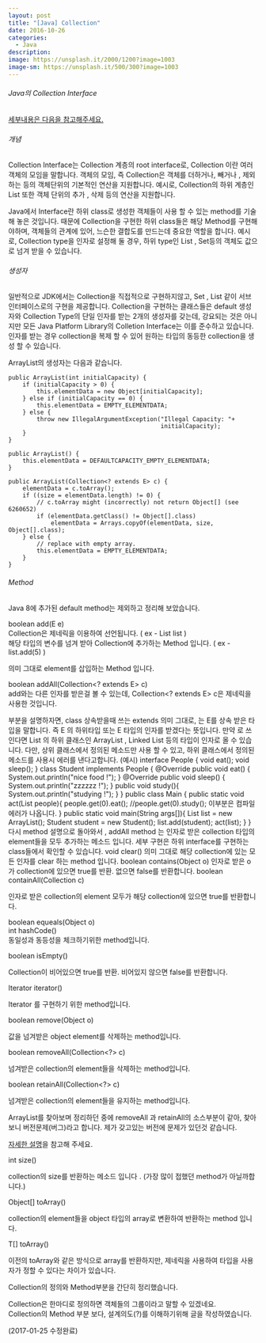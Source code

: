 ```yaml
---
layout: post
title: "[Java] Collection"
date: 2016-10-26
categories:
  - Java
description: 
image: https://unsplash.it/2000/1200?image=1003
image-sm: https://unsplash.it/500/300?image=1003
---
```




###### Java의 Collection Interface    
    
    
[세부내용은 다음을 참고해주세요.](https://docs.oracle.com/javase/8/docs/api/)     

  
###### 개념     

Collection Interface는 Collection 계층의 root interface로, Collection 이란 여러 객체의 모임을 말합니다.
객체의 모임, 즉 Collection은 객체를  더하거나, 빼거나 , 제외하는 등의 객체단위의 기본적인 연산을 지원합니다.
예시로, Collection의 하위 계층인 List 또한 객체 단위의 추가 , 삭제 등의 연산을 지원합니다.    

Java에서 Interface란 하위 class로 생성한 객체들이 사용 할 수 있는 method를 기술해 놓은 것입니다. 
때문에 Collection을 구현한 하위 class들은 해당 Method를 구현해야하며, 객체들의 관계에 있어, 느슨한 결합도를 만드는데 중요한 역할을 합니다.
예시로, Collection type을 인자로 설정해 둘 경우, 하위 type인 List , Set등의 객체도 값으로 넘겨 받을 수 있습니다. 


###### 생성자     

일반적으로 JDK에서는 Collection을 직접적으로 구현하지않고, Set , List 같이 서브인터페이스로의 구현을 제공합니다. 
Collection을 구현하는 클래스들은  default 생성자와 Collection Type의 단일 인자를 받는 2개의 생성자를 갖는데, 강요되는 것은 아니지만 모든 Java Platform Library의 Colletion Interface는 이를 준수하고 있습니다.
인자를 받는 경우 collection을 복제 할 수 있어 원하는 타입의 동등한 collection을 생성 할 수 있습니다.   

ArrayList의 생성자는 다음과 같습니다.    


    public ArrayList(int initialCapacity) {
        if (initialCapacity > 0) {
            this.elementData = new Object[initialCapacity];
        } else if (initialCapacity == 0) {
            this.elementData = EMPTY_ELEMENTDATA;
        } else {
            throw new IllegalArgumentException("Illegal Capacity: "+
                                               initialCapacity);
        }
    }

    public ArrayList() {
        this.elementData = DEFAULTCAPACITY_EMPTY_ELEMENTDATA;
    }

    public ArrayList(Collection<? extends E> c) {
        elementData = c.toArray();
        if ((size = elementData.length) != 0) {
            // c.toArray might (incorrectly) not return Object[] (see 6260652)
            if (elementData.getClass() != Object[].class)
                elementData = Arrays.copyOf(elementData, size, Object[].class);
        } else {
            // replace with empty array.
            this.elementData = EMPTY_ELEMENTDATA;
        }
    }   



###### Method  

Java 8에 추가된 default method는 제외하고 정리해 보았습니다.      
    
boolean add(E e)     
Collection은 제네릭을 이용하여 선언됩니다. ( ex - List<Integer> list )     
해당 타입의 변수를 넘겨 받아 Collection에 추가하는 Method 입니다. ( ex - list.add(5) )       

의미 그대로 element를 삽입하는 Method 입니다.   
   
boolean addAll(Collection<? extends E> c)   
add와는 다른 인자를 받은걸 볼 수 있는데, Collection<? extends E> c은 제네릭을 사용한 것입니다.
<? extends E>부분을 설명하자면, class 상속받을때 쓰는 extends 의미 그대로,  <? extends E> 는 E를 상속 받은 타입을 말합니다.     
즉 E 의 하위타입 또는 E 타입의 인자를 받겠다는 뜻입니다.      
만약 <? extends List> 로 쓰인다면 List 의 하위 클래스인 ArrayList , Linked List 등의 타입이 인자로 올 수 있습니다.     
다만, 상위 클래스에서 정의된 메소드만 사용 할 수 있고, 하위 클래스에서 정의된 메소드를 사용시 에러를 낸다고합니다.    
   
(예시)   


    interface People {
        void eat();
        void sleep();
    }

    class Student implements  People {
            @Override
            public void eat() {
                System.out.println("nice food  !");
            }
            
            @Override
            public void sleep() {
                System.out.println("zzzzzz !");
            }
            
            public void study(){
                System.out.println("studying !");
            }
    }

    public class Main {
        public static void act(List<? extends People> people){
            people.get(0).eat();
            //people.get(0).study(); 이부분은 컴파일 에러가 나옵니다.
        }
        public static void main(String args[]){
            List<Student> list = new ArrayList();
            Student student = new Student();
            list.add(student);
            act(list);
        }
    }   


다시 method 설명으로 돌아와서 , addAll method 는 인자로 받은 collection 타입의 element들을 모두 추가하는 메소드 입니다.      
세부 구현은 하위 interface를 구현하는 class들에서 확인할 수 있습니다.
 
void clear()   

의미 그대로 해당 collection에 있는 모든 인자를 clear 하는 method 입니다.   

boolean contains(Object o)   

인자로 받은 o 가 collection에 있으면 true를 반환. 없으면 false를 반환합니다.   

boolean containAll(Collection<?> c)   

인자로 받은 collection의 element 모두가  해당 collection에 있으면 true를 반환합니다.   

boolean equeals(Object o)     
int hashCode()      
동일성과 동등성을 체크하기위한 method입니다.       


boolean isEmpty()   

Collection이 비어있으면 true를 반환. 비어있지 않으면 false를 반환합니다.

Iterator<E> iterator()   

Iterator 를 구현하기 위한 method입니다.   

boolean remove(Object o)

값을 넘겨받은 object element를 삭제하는 method입니다.   

boolean removeAll(Collection<?> c)   
 
넘겨받은 collection의 element들을 삭제하는 method입니다.
   
boolean retainAll(Collection<?> c)    

넘겨받은 collection의 element들을 유지하는 method입니다.
 
ArrayList를 찾아보며 정리하던 중에 removeAll 과 retainAll의 소스부분이 같아, 찾아보니 버전문제(버그)라고 합니다. 
제가 갖고있는 버전에 문제가 있던것 같습니다.
      
[자세한 설명](http://stackoverflow.com/questions/8372576/java-commons-collections-removeall)을 참고해 주세요.   
 
int size()    
   
collection의 size를 반환하는 메소드 입니다 . (가장 많이 접했던 method가 아닐까합니다.)

Object[] toArray()      

collection의 element들을 object 타입의 array로 변환하여 반환하는 method 입니다.     


<T> T[] toArray()      

이전의 toArray와 같은 방식으로 array를 반환하지만, 제네릭을 사용하여 타입을 사용자가 정할 수 있다는 차이가 있습니다.      



Collection의 정의와 Method부분을 간단히 정리했습니다.  

Collection은 한마디로 정의하면 객체들의 그룹이라고 말할 수 있겠네요.    
Collection의 Method 부분 보다, 설계의도(?)를 이해하기위해 글을 작성하였습니다.                 
   
   
     
(2017-01-25  수정완료)    
